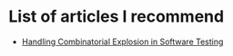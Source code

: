 # List of articles I recommend

- [Handling Combinatorial Explosion in Software Testing](http://liu.diva-portal.org/smash/get/diva2:17568/FULLTEXT01.pdf)

